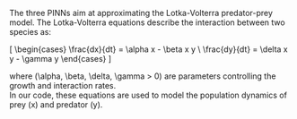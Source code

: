 The three PINNs aim at approximating the Lotka-Volterra predator-prey model. The Lotka-Volterra equations describe the interaction between two species as:

\[
\begin{cases}
\frac{dx}{dt} = \alpha x - \beta x y \\
\frac{dy}{dt} = \delta x y - \gamma y
\end{cases}
\]

where \(\alpha, \beta, \delta, \gamma > 0\) are parameters controlling the growth and interaction rates.  
In our code, these equations are used to model the population dynamics of prey \(x\) and predator \(y\).
